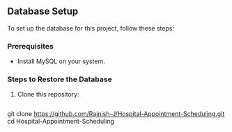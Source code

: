 ## Database Setup

To set up the database for this project, follow these steps:

### Prerequisites
- Install MySQL on your system.

### Steps to Restore the Database
1. Clone this repository:
   ```bash
  git clone https://github.com/Rajnish-J/Hospital-Appointment-Scheduling.git
  cd Hospital-Appointment-Scheduling
